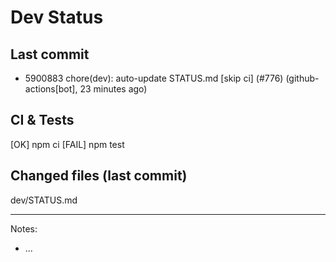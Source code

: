 # Dev Status

## Last commit
- 5900883 chore(dev): auto-update STATUS.md [skip ci] (#776) (github-actions[bot], 23 minutes ago)
## CI & Tests
[OK] npm ci
[FAIL] npm test

## Changed files (last commit)
dev/STATUS.md

---
Notes:
- ...
